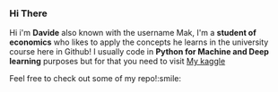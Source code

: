 ### Hi There
<p>
Hi i'm <b>Davide</b> also known with the username Mak, I'm a <b>student of economics</b> who likes to apply the concepts he learns in the university course here in Github!
I usually code in <b>Python for Machine and Deep learning</b> purposes but for that you need to visit <a href="https://www.kaggle.com/">My kaggle</a>
</p>
Feel free to check out some of my repo!:smile:

